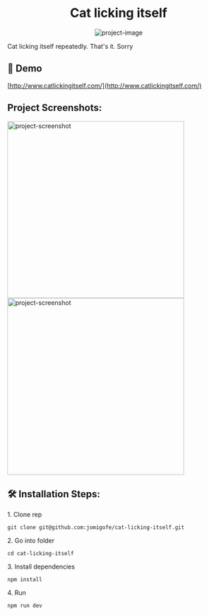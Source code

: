 <h1 align="center" id="title">Cat licking itself</h1>

<p align="center"><img src="https://socialify.git.ci/jomigofe/cat-licking-itself/image?language=1&amp;owner=1&amp;name=1&amp;stargazers=1&amp;theme=Light" alt="project-image"></p>

<p id="description">Cat licking itself repeatedly. That's it. Sorry</p>

<h2>🚀 Demo</h2>

[http://www.catlickingitself.com/](http://www.catlickingitself.com/)

<h2>Project Screenshots:</h2>

<img src="https://i.imgur.com/CN6guR5.png" alt="project-screenshot" width="400" height="400/">

<img src="https://i.imgur.com/MGJ6I6u.png" alt="project-screenshot" width="400" height="400/">

<h2>🛠️ Installation Steps:</h2>

<p>1. Clone rep</p>

```
git clone git@github.com:jomigofe/cat-licking-itself.git
```

<p>2. Go into folder</p>

```
cd cat-licking-itself
```

<p>3. Install dependencies</p>

```
npm install
```

<p>4. Run</p>

```
npm run dev
```